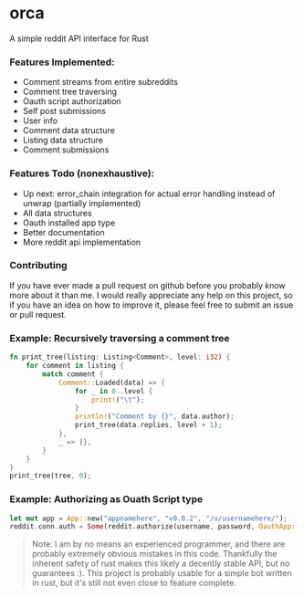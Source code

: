 # orca
A simple reddit API interface for Rust

### Features Implemented:
- Comment streams from entire subreddits
- Comment tree traversing
- Oauth script authorization
- Self post submissions
- User info
- Comment data structure
- Listing data structure
- Comment submissions

### Features Todo (nonexhaustive):
- Up next: error_chain integration for actual error handling instead of unwrap (partially implemented)
- All data structures
- Oauth installed app type
- Better documentation
- More reddit api implementation


### Contributing
If you have ever made a pull request on github before you probably know more about it than me. I would really appreciate any help on this project, so if you have an idea on how to improve it, please feel free to submit an issue or pull request.

### Example: Recursively traversing a comment tree
```rust
fn print_tree(listing: Listing<Comment>, level: i32) {
	for comment in listing {
		match comment {
			Comment::Loaded(data) => {
				for _ in 0..level {
					print!("\t");
				}
				println!("Comment by {}", data.author);
				print_tree(data.replies, level + 1);
			},
			_ => {},
		}
	}
}
print_tree(tree, 0);
```


### Example: Authorizing as Ouath Script type
```rust
let mut app = App::new("appnamehere", "v0.0.2", "/u/usernamehere/");
reddit.conn.auth = Some(reddit.authorize(username, password, OauthApp::Script(app_id, app_secret)).unwrap());
```

> Note: I am by no means an experienced programmer, and there are probably extremely obvious mistakes in this code. Thankfully the inherent safety of rust makes this likely a decently stable API, but no guarantees :). This project is probably usable for a simple bot written in rust, but it's still not even close to feature complete.
